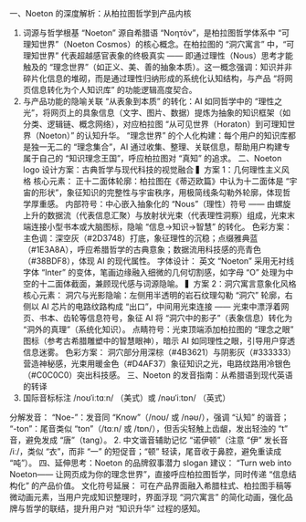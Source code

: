 一、Noeton 的深度解析：从柏拉图哲学到产品内核
1. 词源与哲学根基
“Noeton” 源自希腊语 “Νοητόν”，是柏拉图哲学体系中 “可理知世界”（Noeton Cosmos）的核心概念。在柏拉图的 “洞穴寓言” 中，“可理知世界” 代表超越感官表象的终极真实 —— 即通过理性（Nous）思考才能触及的 “理念世界”（如正义、美、善的抽象本质）。这一概念强调：知识并非碎片化信息的堆砌，而是通过理性归纳形成的系统化认知结构，与产品 “将网页信息转化为个人知识库” 的功能逻辑高度契合。
2. 与产品功能的隐喻关联
“从表象到本质” 的转化：AI 如同哲学中的 “理性之光”，将网页上的具象信息（文字、图片、数据）提炼为抽象的知识框架（如分类、逻辑链、概念网络），对应柏拉图 “从可见世界（Horaton）到可理知世界（Noeton）” 的认知升华。
“理念世界” 的个人化构建：每个用户的知识库都是独一无二的 “理念集合”，AI 通过收集、整理、关联信息，帮助用户构建专属于自己的 “知识理念王国”，呼应柏拉图对 “真知” 的追求。
二、Noeton logo 设计方案：古典哲学与现代科技的视觉融合
▍方案 1：几何理性主义风格
核心元素：
正十二面体轮廓：柏拉图在《蒂迈欧篇》中认为十二面体是 “宇宙的形状”，象征知识的完整性与宇宙秩序，用极简线条勾勒外轮廓，体现哲学厚重感。
内部符号：中心嵌入抽象化的 “Nous”（理性）符号 —— 由螺旋上升的数据流（代表信息汇聚）与放射状光束（代表理性洞察）组成，光束末端连接小型书本或大脑图标，隐喻 “信息→知识→智慧” 的转化。
色彩方案：
主色调：深空灰（#2D3748）打底，象征理性的沉稳；点缀雅典蓝（#1E3A8A），呼应希腊哲学的古典意象；数据流用科技感的亮青色（#38BDF8），体现 AI 的现代属性。
字体设计：
英文 “Noeton” 采用无衬线字体 “Inter” 的变体，笔画边缘融入细微的几何切割感，如字母 “O” 处理为中空的十二面体截面，兼顾现代感与词源隐喻。
▍方案 2：洞穴寓言意象化风格
核心元素：
洞穴与光影隐喻：左侧用半透明的岩石纹理勾勒 “洞穴” 轮廓，右侧以 AI 芯片的电路纹路构成 “出口”，中间用光束连接 —— 光束中漂浮着网页、书本、齿轮等信息符号，象征 AI 将 “洞穴中的影子”（表象信息）转化为 “洞外的真理”（系统化知识）。
点睛符号：光束顶端添加柏拉图的 “理念之眼” 图标（参考古希腊雕塑中的智慧眼神），暗示 AI 如同理性之眼，引导用户穿透信息迷雾。
色彩方案：
洞穴部分用深棕（#4B3621）与阴影灰（#333333）营造神秘感，光束用暖金色（#D4AF37）象征知识之光，电路纹路用冷银色（#C0C0C0）突出科技感。
三、Noeton 的发音指南：从希腊语到现代英语的转译
1. 国际音标标注
/noʊˈiːtɑːn/ （美式）或 /nəʊˈiːtɒn/ （英式）

分解发音：
“Noe-”：发音同 “Know”（/noʊ/ 或 /nəʊ/），强调 “认知” 的谐音；
“-ton”：尾音类似 “ton”（/tɑːn/ 或 /tɒn/），但舌尖轻触上齿龈，发出轻浊的 “t” 音，避免发成 “唐”（tang）。
2. 中文谐音辅助记忆
“诺伊顿”（注意 “伊” 发长音 /iː/，类似 “衣”，而非 “一” 的短促音；“顿” 轻读，尾音收于鼻腔，避免重读成 “吨”）。
四、延伸思考：Noeton 的品牌叙事潜力
slogan 建议：
“Turn web into Noeton—— 让网页成为你的理念世界”，直接呼应柏拉图哲学，同时传递 “信息结构化” 的产品价值。
文化符号延展：
可在产品界面融入希腊柱式、柏拉图手稿等微动画元素，当用户完成知识整理时，界面浮现 “洞穴寓言” 的简化动画，强化品牌与哲学的联结，提升用户对 “知识升华” 过程的感知。